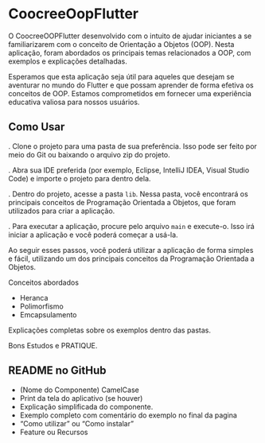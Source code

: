 # CoocreeOopFlutter

O CoocreeOOPFlutter desenvolvido com o intuito de ajudar iniciantes a se familiarizarem com o
conceito de Orientação a Objetos (OOP). Nesta aplicação, foram abordados os principais temas 
relacionados a OOP, com exemplos e explicações detalhadas.

Esperamos que esta aplicação seja útil para aqueles que desejam se aventurar no mundo do Flutter e 
que possam aprender de forma efetiva os conceitos de OOP. Estamos comprometidos em fornecer uma 
experiência educativa valiosa para nossos usuários.

## Como Usar

. Clone o projeto para uma pasta de sua preferência. Isso pode ser feito por meio do Git ou
baixando o arquivo zip do projeto.

. Abra sua IDE preferida (por exemplo, Eclipse, IntelliJ IDEA, Visual Studio Code) e importe 
o projeto para dentro dela.

. Dentro do projeto, acesse a pasta `lib`. Nessa pasta, você encontrará os principais conceitos 
de Programação Orientada a Objetos, que foram utilizados para criar a aplicação.

. Para executar a aplicação, procure pelo arquivo `main` e execute-o. Isso irá iniciar a 
aplicação e você poderá começar a usá-la.

Ao seguir esses passos, você poderá utilizar a aplicação de forma simples e fácil, utilizando 
um dos principais conceitos da Programação Orientada a Objetos.

Conceitos abordados

* Heranca
* Polimorfismo
* Emcapsulamento

Explicações completas sobre os exemplos dentro das pastas.

Bons Estudos e PRATIQUE.


## README no GitHub
* (Nome do Componente) CamelCase
* Print da tela do aplicativo (se houver)
* Explicação simplificada do componente.
* Exemplo completo com comentário do exemplo no final da pagina
* “Como utilizar” ou “Como instalar”
* Feature ou  Recursos


